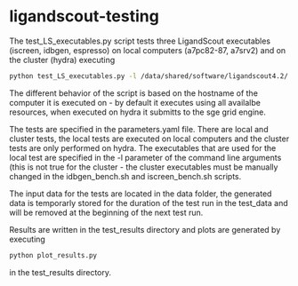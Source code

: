 # ligandscout-testing

The test_LS_executables.py script tests three LigandScout executables (iscreen, idbgen, espresso) on local computers (a7pc82-87, a7srv2) and on the cluster (hydra) executing 

```bash
python test_LS_executables.py -l /data/shared/software/ligandscout4.2/ -y parameters.yaml 
```
The different behavior of the script is based on the hostname of the computer it is executed on - by default it executes using all availalbe resources, when executed on hydra it submitts to the sge grid engine.

The tests are specified in the parameters.yaml file. There are local and cluster tests, the local tests are executed on local computers and the cluster tests are only performed on hydra. The executables that are used for the local test are specified in the -l parameter of the command line arguments (this is not true for the cluster - the cluster executables must be manually changed in the idbgen_bench.sh and iscreen_bench.sh scripts.

The input data for the tests are located in the data folder, the generated data is temporarly stored for the duration of the test run in the test_data and will be removed at the beginning of the next test run. 

  
Results are written in the test_results directory and plots are generated by executing 
```bash
python plot_results.py
```
in the test_results directory.
 
